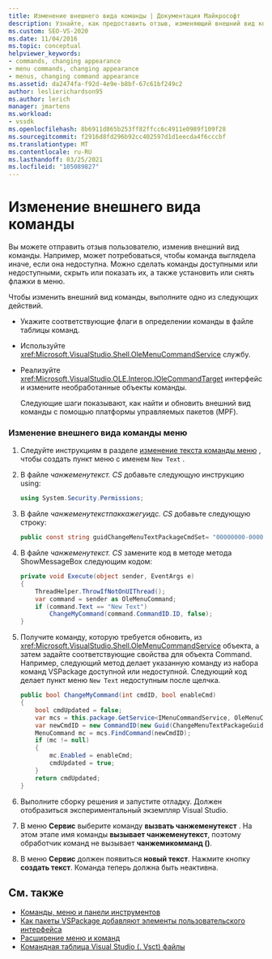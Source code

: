 ```yaml
---
title: Изменение внешнего вида команды | Документация Майкрософт
description: Узнайте, как предоставить отзыв, изменяющий внешний вид команды, например сделать команды доступной или недоступной, скрыть/показать или установить или снять флажок.
ms.custom: SEO-VS-2020
ms.date: 11/04/2016
ms.topic: conceptual
helpviewer_keywords:
- commands, changing appearance
- menu commands, changing appearance
- menus, changing command appearance
ms.assetid: da2474fa-f92d-4e9e-b8bf-67c61bf249c2
author: leslierichardson95
ms.author: lerich
manager: jmartens
ms.workload:
- vssdk
ms.openlocfilehash: 8b6911d865b253ff82ffcc6c4911e0989f109f28
ms.sourcegitcommit: f2916d8fd296b92cc402597d1d1eecda4f6cccbf
ms.translationtype: MT
ms.contentlocale: ru-RU
ms.lasthandoff: 03/25/2021
ms.locfileid: "105089827"
---
```

# <a name="change-the-appearance-of-a-command"></a>Изменение внешнего вида команды
Вы можете отправить отзыв пользователю, изменив внешний вид команды. Например, может потребоваться, чтобы команда выглядела иначе, если она недоступна. Можно сделать команды доступными или недоступными, скрыть или показать их, а также установить или снять флажки в меню.

Чтобы изменить внешний вид команды, выполните одно из следующих действий.

- Укажите соответствующие флаги в определении команды в файле таблицы команд.

- Используйте <xref:Microsoft.VisualStudio.Shell.OleMenuCommandService> службу.

- Реализуйте <xref:Microsoft.VisualStudio.OLE.Interop.IOleCommandTarget> интерфейс и измените необработанные объекты команды.

  Следующие шаги показывают, как найти и обновить внешний вид команды с помощью платформы управляемых пакетов (MPF).

### <a name="to-change-the-appearance-of-a-menu-command"></a>Изменение внешнего вида команды меню

1. Следуйте инструкциям в разделе [изменение текста команды меню](../extensibility/changing-the-text-of-a-menu-command.md) , чтобы создать пункт меню с именем `New Text` .

2. В файле *чанжеменутекст. CS* добавьте следующую инструкцию using:

    ```csharp
    using System.Security.Permissions;
    ```

3. В файле *чанжеменутекстпаккажегуидс. CS* добавьте следующую строку:

    ```csharp
    public const string guidChangeMenuTextPackageCmdSet= "00000000-0000-0000-0000-00000000";  // get the GUID from the .vsct file
    ```

4. В файле *чанжеменутекст. CS* замените код в методе метода ShowMessageBox следующим кодом:

    ```csharp
    private void Execute(object sender, EventArgs e)
    {
        ThreadHelper.ThrowIfNotOnUIThread();
        var command = sender as OleMenuCommand;
        if (command.Text == "New Text")
            ChangeMyCommand(command.CommandID.ID, false);
    }
    ```

5. Получите команду, которую требуется обновить, из <xref:Microsoft.VisualStudio.Shell.OleMenuCommandService> объекта, а затем задайте соответствующие свойства для объекта Command. Например, следующий метод делает указанную команду из набора команд VSPackage доступной или недоступной. Следующий код делает пункт меню `New Text` недоступным после щелчка.

    ```csharp
    public bool ChangeMyCommand(int cmdID, bool enableCmd)
    {
        bool cmdUpdated = false;
        var mcs = this.package.GetService<IMenuCommandService, OleMenuCommandService>();
        var newCmdID = new CommandID(new Guid(ChangeMenuTextPackageGuids.guidChangeMenuTextPackageCmdSet), cmdID);
        MenuCommand mc = mcs.FindCommand(newCmdID);
        if (mc != null)
        {
            mc.Enabled = enableCmd;
            cmdUpdated = true;
        }
        return cmdUpdated;
    }
    ```

6. Выполните сборку решения и запустите отладку. Должен отобразиться экспериментальный экземпляр Visual Studio.

7. В меню **Сервис** выберите команду **вызвать чанжеменутекст** . На этом этапе имя команды **вызывает чанжеменутекст**, поэтому обработчик команд не вызывает **чанжемикомманд ()**.

8. В меню **Сервис** должен появиться **новый текст**. Нажмите кнопку **создать текст**. Команда теперь должна быть неактивна.

## <a name="see-also"></a>См. также
- [Команды, меню и панели инструментов](../extensibility/internals/commands-menus-and-toolbars.md)
- [Как пакеты VSPackage добавляют элементы пользовательского интерфейса](../extensibility/internals/how-vspackages-add-user-interface-elements.md)
- [Расширение меню и команд](../extensibility/extending-menus-and-commands.md)
- [Командная таблица Visual Studio (. Vsct) файлы](../extensibility/internals/visual-studio-command-table-dot-vsct-files.md)
